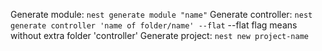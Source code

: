 Generate module:  `nest generate module "name"`
Generate controller:  `nest generate controller 'name of folder/name' --flat`
--flat flag means without extra folder 'controller'
Generate project: `nest new project-name`
